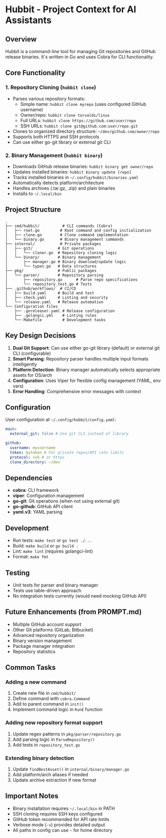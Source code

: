 # Hubbit - Project Context for AI Assistants

## Overview

Hubbit is a command-line tool for managing Git repositories and GitHub release binaries. It's written in Go and uses Cobra for CLI functionality.

## Core Functionality

### 1. Repository Cloning (`hubbit clone`)

- Parses various repository formats:
  - Simple name: `hubbit clone myrepo` (uses configured GitHub username)
  - Owner/repo: `hubbit clone torvalds/linux`
  - Full URLs: `hubbit clone https://github.com/user/repo`
  - SSH URLs: `hubbit clone git@github.com:user/repo.git`
- Clones to organized directory structure: `~/dev/github.com/owner/repo`
- Supports both HTTPS and SSH protocols
- Can use either go-git library or external git CLI

### 2. Binary Management (`hubbit binary`)

- Downloads GitHub release binaries: `hubbit binary get owner/repo`
- Updates installed binaries: `hubbit binary update [repo]`
- Tracks installed binaries in `~/.config/hubbit/binaries.yaml`
- Automatically detects platform/architecture
- Handles archives (.tar.gz, .zip) and plain binaries
- Installs to `~/.local/bin`

## Project Structure

```plaintext
.
├── cmd/hubbit/          # CLI commands (Cobra)
│   ├── root.go         # Root command and config initialization
│   ├── clone.go        # Clone command implementation
│   └── binary.go       # Binary management commands
├── internal/           # Private packages
│   ├── git/           # Git operations
│   │   └── cloner.go  # Repository cloning logic
│   └── binary/        # Binary management
│       ├── manager.go # Binary download/update logic
│       └── types.go   # Data structures
├── pkg/               # Public packages
│   └── parser/        # Repository parsing
│       ├── repository.go      # Parse repo specifications
│       └── repository_test.go # Tests
├── .github/workflows/  # CI/CD
│   ├── build.yaml     # Build and test
│   ├── check.yaml     # Linting and security
│   └── release.yaml   # Release automation
└── Configuration files
    ├── .goreleaser.yaml # Release configuration
    ├── .golangci.yml    # Linting rules
    └── Makefile         # Development tasks
```

## Key Design Decisions

1. **Dual Git Support**: Can use either go-git library (default) or external git CLI (configurable)
2. **Smart Parsing**: Repository parser handles multiple input formats intelligently
3. **Platform Detection**: Binary manager automatically selects appropriate assets for OS/arch
4. **Configuration**: Uses Viper for flexible config management (YAML, env vars)
5. **Error Handling**: Comprehensive error messages with context

## Configuration

User configuration at `~/.config/hubbit/config.yaml`:

```yaml
main:
  external_git: false # Use git CLI instead of library

github:
  username: myusername
  token: mytoken # For private repos/API rate limits
  protocol: ssh # or https
  clone_directory: ~/dev
```

## Dependencies

- **cobra**: CLI framework
- **viper**: Configuration management
- **go-git**: Git operations (when not using external git)
- **go-github**: GitHub API client
- **yaml.v3**: YAML parsing

## Development

- Run tests: `make test` or `go test ./...`
- Build: `make build` or `go build .`
- Lint: `make lint` (requires golangci-lint)
- Format: `make fmt`

## Testing

- Unit tests for parser and binary manager
- Tests use table-driven approach
- No integration tests currently (would need mocking GitHub API)

## Future Enhancements (from PROMPT.md)

- Multiple GitHub account support
- Other Git platforms (GitLab, Bitbucket)
- Advanced repository organization
- Binary version management
- Package manager integration
- Repository statistics

## Common Tasks

### Adding a new command

1. Create new file in `cmd/hubbit/`
2. Define command with `cobra.Command`
3. Add to parent command in `init()`
4. Implement command logic in `RunE` function

### Adding new repository format support

1. Update regex patterns in `pkg/parser/repository.go`
2. Add parsing logic in `ParseRepository()`
3. Add tests in `repository_test.go`

### Extending binary detection

1. Update `findBestAsset()` in `internal/binary/manager.go`
2. Add platform/arch aliases if needed
3. Update archive extraction if new format

## Important Notes

- Binary installation requires `~/.local/bin` in PATH
- SSH cloning requires SSH keys configured
- GitHub token recommended for API rate limits
- Verbose mode (`-v`) provides detailed output
- All paths in config can use `~` for home directory
